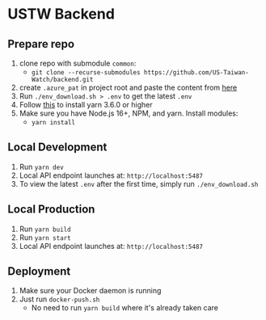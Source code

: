 # USTW Backend

## Prepare repo
1. clone repo with submodule `common`:
   - `git clone --recurse-submodules https://github.com/US-Taiwan-Watch/backend.git`
2. create `.azure_pat` in project root and paste the content from [here](https://teams.microsoft.com/l/message/19:2ac8c20126f24e67ac28ae147c9cb30a@thread.tacv2/1663480090929?tenantId=512c96f3-8941-4b5f-97e2-4d50fdf3a16d&groupId=119f3bf4-fb2c-4d73-9b92-cf94106ab77e&parentMessageId=1663480071753&teamName=USTW%20w%2F%20%E5%BF%97%E5%B7%A5%E7%BE%A4&channelName=%E5%B7%A5%E7%A8%8B%E7%B5%84&createdTime=1663480090929&allowXTenantAccess=false)
3. Run `./env_download.sh > .env` to get the latest `.env`
4. Follow [this](https://yarnpkg.com/getting-started/install) to install yarn 3.6.0 or higher
5. Make sure you have Node.js 16+, NPM, and yarn. Install modules:
   - `yarn install`

## Local Development
1. Run `yarn dev`
2. Local API endpoint launches at: `http://localhost:5487`
3. To view the latest `.env` after the first time, simply run `./env_download.sh`

## Local Production
1. Run `yarn build`
2. Run `yarn start`
3. Local API endpoint launches at: `http://localhost:5487`

## Deployment
1. Make sure your Docker daemon is running
2. Just run `docker-push.sh`
   - No need to run `yarn build` where it's already taken care